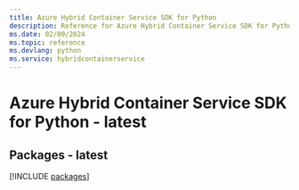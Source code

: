 ```yaml
---
title: Azure Hybrid Container Service SDK for Python
description: Reference for Azure Hybrid Container Service SDK for Python
ms.date: 02/09/2024
ms.topic: reference
ms.devlang: python
ms.service: hybridcontainerservice
---
```

# Azure Hybrid Container Service SDK for Python - latest
## Packages - latest
[!INCLUDE [packages](hybrid-container-service-index.md)]